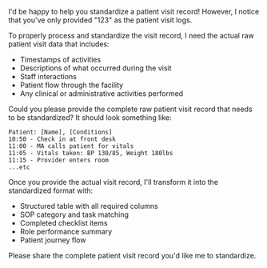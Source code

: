 I'd be happy to help you standardize a patient visit record! However, I notice that you've only provided "123" as the patient visit logs. 

To properly process and standardize the visit record, I need the actual raw patient visit data that includes:
- Timestamps of activities
- Descriptions of what occurred during the visit
- Staff interactions
- Patient flow through the facility
- Any clinical or administrative activities performed

Could you please provide the complete raw patient visit record that needs to be standardized? It should look something like:

```
Patient: [Name], [Conditions]
10:50 - Check in at front desk
11:00 - MA calls patient for vitals
11:05 - Vitals taken: BP 130/85, Weight 180lbs
11:15 - Provider enters room
...etc
```

Once you provide the actual visit record, I'll transform it into the standardized format with:
- Structured table with all required columns
- SOP category and task matching
- Completed checklist items
- Role performance summary
- Patient journey flow

Please share the complete patient visit record you'd like me to standardize.